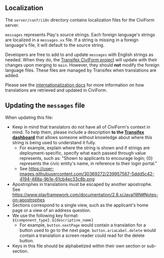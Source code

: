 ## Localization

The `server/conf/i18n` directory contains localization files for the CiviForm server.

`messages` represents Play's source strings. Each foreign language's strings are localized in a `messages.xx` file. If a string is missing in a foreign language's file, it will default to the source string.

Developers are free to add to and update `messages` with English strings as needed. When they do, the [Transifex CiviForm project](https://app.transifex.com/civiform/civiform/dashboard) will update with their changes upon merging to `main`. However, they should **not** modify the foreign language files. These files are managed by Transifex when translations are added.

Please see the [internationalization docs](<https://github.com/civiform/civiform/wiki/Internationalization-(i18n)>) for more information on how translations are retrieved and updated in CiviForm.

## Updating the `messages` file

When updating this file:

- Keep in mind that translators do not have all of CiviForm's context in mind. To help them, please include a description **to the [Transifex dashboard](https://app.transifex.com/civiform/civiform/dashboard/)** that allows someone without knowledge about where this string is being used to understand it fully.
  - For example, explain where the string is shown and if strings are deployment-specific, specify what each passed through value represents, such as: "Shown to applicants to encourage login; {0} represents the civic entity's name, in reference to their login portal."
  - See https://user-images.githubusercontent.com/30369272/239957567-5ddd5c42-4194-488a-9b1e-61cb4ec33c8b.png
- Apostrophes in translations must be escaped by another apostrophe. See https://www.playframework.com/documentation/2.8.x/JavaI18N#Notes-on-apostrophes
- Sections correspond to a single view, such as the applicant's home page or a view of an address question.
- We use the following key format: `${component_type}.${descriptive_name}`
  - For example, `button.nextPage` would contain a translation for a button used to go to the next page. `button.ariaLabel.delete` would contain a translation a screen reader could read for the delete button.
- Keys in this file should be alphabetized within their own section or sub-section.
